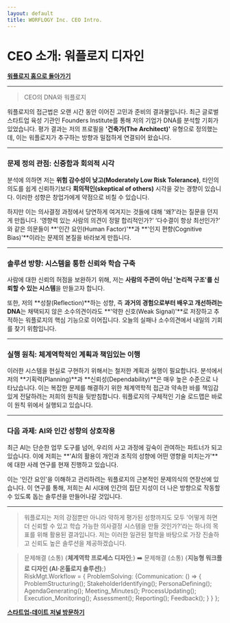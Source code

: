 ```yaml
---
layout: default
title: WORFLOGY Inc. CEO Intro.
---
```


# CEO 소개: 워플로지 디자인

[**워플로지 홈으로 돌아가기**](https://worflogy.com)

---

> CEO의 DNA와 워플로지

워플로지의 접근법은 오랜 시간 동안 이어진 고민과 준비의 결과물입니다. 최근 글로벌 스타트업 육성 기관인 Founders Institute를 통해 저의 기업가 DNA를 분석할 기회가 있었습니다. 평가 결과는 저의 프로필을 **'건축가(The Architect)'** 유형으로 정의했는데, 이는 워플로지가 추구하는 방향과 밀접하게 연결되어 왔습니다.

---

### 문제 정의 관점: 신중함과 회의적 시각

분석에 의하면 저는 **위험 감수성이 낮고(Moderately Low Risk Tolerance)**, 타인의 의도를 쉽게 신뢰하기보다 **회의적인(skeptical of others)** 시각을 갖는 경향이 있습니다. 이러한 성향은 창업가에게 약점으로 비칠 수 있습니다.

하지만 이는 의사결정 과정에서 당연하게 여겨지는 것들에 대해 '왜?'라는 질문을 던지게 만듭니다. ‘영향력 있는 사람의 의견이 정말 합리적인가?’ ‘다수결이 항상 최선인가?’ 와 같은 의문들이 **'인간 요인(Human Factor)'**과 **'인지 편향(Cognitive Bias)'**이라는 문제의 본질을 바라보게 만듭니다.

---

### 솔루션 방향: 시스템을 통한 신뢰와 학습 구축

사람에 대한 신뢰의 허점을 보완하기 위해, 저는 **사람의 주관이 아닌 '논리적 구조'를 신뢰할 수 있는 시스템**을 만들고자 합니다.

또한, 저의 **성찰(Reflection)**하는 성향, 즉 **과거의 경험으로부터 배우고 개선하려는 DNA**는 채택되지 않은 소수의견이라도 **'약한 신호(Weak Signal)'**로 저장하고 추적하는 워플로지의 핵심 기능으로 이어집니다. 오늘의 실패나 소수의견에서 내일의 기회를 찾기 위함입니다.

---

### 실행 원칙: 체계역학적인 계획과 책임있는 이행

이러한 시스템을 현실로 구현하기 위해서는 철저한 계획과 실행이 필요합니다. 분석에서 저의 **기획력(Planning)**과 **신뢰성(Dependability)**은 매우 높은 수준으로 나타났습니다. 이는 복잡한 문제를 해결하기 위한 체계역학적 접근과 약속한 바를 책임감 있게 전달하려는 저희의 원칙을 뒷받침합니다. 워플로지의 구체적인 기술 로드맵은 바로 이 원칙 위에서 실행되고 있습니다.

---

### 다음 과제: AI와 인간 성향의 상호작용

최근 AI는 단순한 업무 도구를 넘어, 우리의 사고 과정에 깊숙이 관여하는 파트너가 되고 있습니다. 이에 저희는 **'AI의 활용이 개인과 조직의 성향에 어떤 영향을 미치는가'**에 대한 사례 연구를 현재 진행하고 있습니다.

이는 '인간 요인'을 이해하고 관리하려는 워플로지의 근본적인 문제의식의 연장선에 있습니다. 이 연구를 통해, 저희는 AI 시대에 인간의 집단 지성이 더 나은 방향으로 작동할 수 있도록 돕는 솔루션을 만들어나갈 것입니다.

---

> 워플로지는 저의 강점뿐만 아니라 약하게 평가된 성향까지도 모두 '어떻게 하면 더 신뢰할 수 있고 학습 가능한 의사결정 시스템을 만들 것인가?'라는 하나의 목표를 위해 활용된 결과입니다. 저는 이러한 일관된 철학을 바탕으로 가장 진솔하고 신뢰도 높은 솔루션을 제공하겠습니다.

> 문제해결 (소통) {**체계역학 프로세스 디자인**;} ➡️ 문제해결 (소통) {**지능형 워크플로 디자인 (AI·온톨로지 솔루션)**;}<br>
RiskMgt.Workflow = {
    ProblemSolving: {Communication: () => {
        ProblemStructuring();
        StakeholderIdentifying();
        PersonaDefining();
        AgendaGenerating();
        Meeting_Minutes();
        ProcessUpdating();
        Execution_Monitoring();
        Assessment();
        Reporting();
        Feedback();
        }
    }
};

[**스타트업-데이트 저널 방문하기**](https://worflogy.com)
